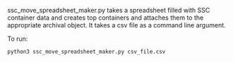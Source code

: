 ssc_move_spreadsheet_maker.py takes a spreadsheet filled with SSC container data and creates top containers and attaches them to the appropriate archival object. It takes a csv file as a command line argument.

To run:

```python3 ssc_move_spreadsheet_maker.py csv_file.csv```
